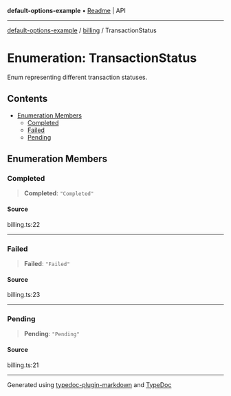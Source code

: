 **default-options-example** • [Readme](../../README.md) \| API

***

[default-options-example](../../modules.md) / [billing](../README.md) / TransactionStatus

# Enumeration: TransactionStatus

Enum representing different transaction statuses.

## Contents

- [Enumeration Members](TransactionStatus.md#enumeration-members)
    - [Completed](TransactionStatus.md#completed)
    - [Failed](TransactionStatus.md#failed)
    - [Pending](TransactionStatus.md#pending)

## Enumeration Members

### Completed

> **Completed**: `"Completed"`

#### Source

billing.ts:22

***

### Failed

> **Failed**: `"Failed"`

#### Source

billing.ts:23

***

### Pending

> **Pending**: `"Pending"`

#### Source

billing.ts:21

***

Generated using [typedoc-plugin-markdown](https://www.npmjs.com/package/typedoc-plugin-markdown) and [TypeDoc](https://typedoc.org/)
